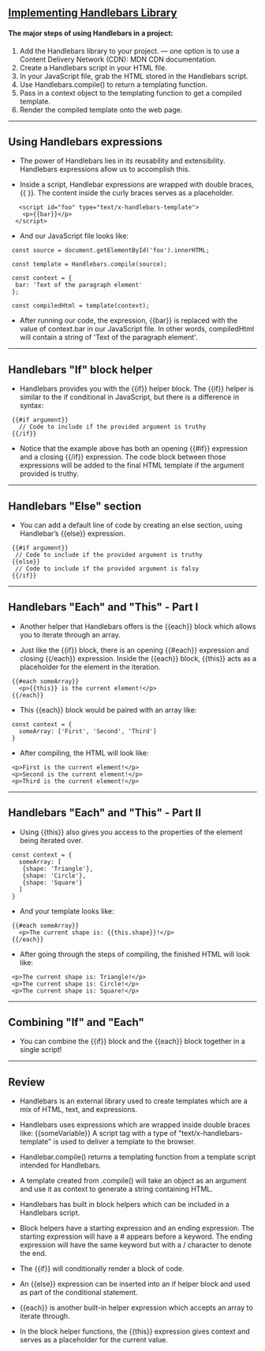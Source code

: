 ## [Implementing Handlebars Library](https://sabe.io/tutorials/getting-started-with-handlebars-js)
#### The major steps of using Handlebars in a project:

1. Add the Handlebars library to your project. — one option is to use a Content Delivery Network (CDN): MDN CDN documentation.
2. Create a Handlebars script in your HTML file.
3. In your JavaScript file, grab the HTML stored in the Handlebars script.
4. Use Handlebars.compile() to return a templating function.
5. Pass in a context object to the templating function to get a compiled template.
6. Render the compiled template onto the web page.
---

## Using Handlebars expressions
- The power of Handlebars lies in its reusability and extensibility. Handlebars expressions allow us to accomplish this.
  
- Inside a script, Handlebar expressions are wrapped with double braces, {{ }}. The content inside the curly braces serves as a placeholder.
```
   <script id="foo" type="text/x-handlebars-template">
    <p>{{bar}}</p>
  </script>
```
- And our JavaScript file looks like:
```
 const source = document.getElementById('foo').innerHTML;
 
 const template = Handlebars.compile(source);
 
 const context = {
  bar: 'Text of the paragraph element'
 };
 
 const compiledHtml = template(context);
```
- After running our code, the expression, {{bar}} is replaced with the value of context.bar in our JavaScript file. In other words, compiledHtml will contain a string of 'Text of the paragraph element'.
---

## Handlebars "If" block helper
- Handlebars provides you with the {{if}} helper block. The {{if}} helper is similar to the if conditional in JavaScript, but there is a difference in syntax:
```
 {{#if argument}}
   // Code to include if the provided argument is truthy 
 {{/if}}
```
- Notice that the example above has both an opening {{#if}} expression and a closing {{/if}} expression. The code block between those expressions will be added to the final HTML template if the argument provided is truthy.
  
---
## Handlebars "Else" section
- You can add a default line of code by creating an else section, using Handlebar’s {{else}} expression.
```
 {{#if argument}}
  // Code to include if the provided argument is truthy 
 {{else}}
  // Code to include if the provided argument is falsy 
 {{/if}}
```
---
## Handlebars "Each" and "This" - Part I
- Another helper that Handlebars offers is the {{each}} block which allows you to iterate through an array.
  
- Just like the {{if}} block, there is an opening {{#each}} expression and closing {{/each}} expression. Inside the {{each}} block, {{this}} acts as a placeholder for the element in the iteration.
```
 {{#each someArray}}
   <p>{{this}} is the current element!</p>
 {{/each}}
```
- This {{each}} block would be paired with an array like:
```
 const context = {
   someArray: ['First', 'Second', 'Third'] 
 }
```
- After compiling, the HTML will look like:
```
 <p>First is the current element!</p>
 <p>Second is the current element!</p>
 <p>Third is the current element!</p>
```
---

## Handlebars "Each" and "This" - Part II
- Using {{this}} also gives you access to the properties of the element being iterated over.
  
```
 const context = {
   someArray: [
    {shape: 'Triangle'},
    {shape: 'Circle'},
    {shape: 'Square'}
   ] 
 }
```
- And your template looks like:
```
 {{#each someArray}}
   <p>The current shape is: {{this.shape}}!</p>
 {{/each}}
```
- After going through the steps of compiling, the finished HTML will look like:
```
 <p>The current shape is: Triangle!</p>
 <p>The current shape is: Circle!</p>
 <p>The current shape is: Square!</p>
```
---
## Combining "If" and "Each"
- You can combine the {{if}} block and the {{each}} block together in a single script!
  
---
## **Review**
- Handlebars is an external library used to create templates which are a mix of HTML, text, and expressions.
  
- Handlebars uses expressions which are wrapped inside double braces like: {{someVariable}}
A script tag with a type of "text/x-handlebars-template" is used to deliver a template to the browser.

- Handlebar.compile() returns a templating function from a template script intended for Handlebars.
  
- A template created from .compile() will take an object as an argument and use it as context to generate a string containing HTML.
  
- Handlebars has built in block helpers which can be included in a Handlebars script.
  
- Block helpers have a starting expression and an ending expression. The starting expression will have a # appears before a keyword. The ending expression will have the same keyword but with a / character to denote the end.
  
- The {{if}} will conditionally render a block of code.
  
- An {{else}} expression can be inserted into an if helper block and used as part of the conditional statement.

- {{each}} is another built-in helper expression which accepts an array to iterate through.
  
- In the block helper functions, the {{this}} expression gives context and serves as a placeholder for the current value.